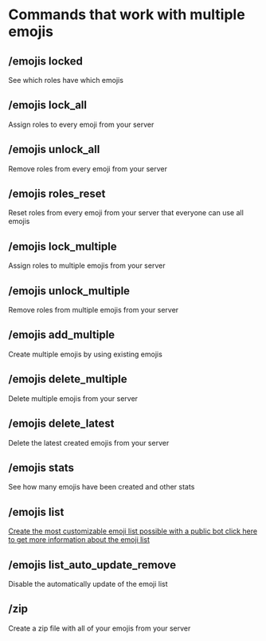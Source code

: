 # Commands that work with multiple emojis

## /emojis locked

See which roles have which emojis

## /emojis lock\_all

Assign roles to every emoji from your server

## /emojis unlock\_all

Remove roles from every emoji from your server

## /emojis roles\_reset

Reset roles from every emoji from your server that everyone can use all emojis

## /emojis lock\_multiple

Assign roles to multiple emojis from your server&#x20;

## /emojis unlock\_multiple

Remove roles from multiple emojis from your server

## /emojis add\_multiple

Create multiple emojis by using existing emojis

## /emojis delete\_multiple

Delete multiple emojis from your server

## /emojis delete\_latest

Delete the latest created emojis from your server

## /emojis stats

See how many emojis have been created and other stats

## /emojis list

[Create the most customizable emoji list possible with a public bot click here to get more information about the emoji list](../emoji-guardians-features/customizable-emoji-list.md)

## /emojis list\_auto\_update\_remove

Disable the automatically update of the emoji list

## /zip

Create a zip file with all of your emojis from your server


